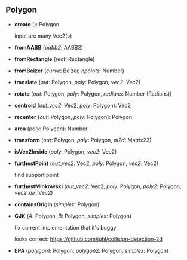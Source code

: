 <a name="Polygon"></a>
## Polygon

<a name="Polygon-create"></a>
* **create** (): Polygon

  input are many Vec2(s)


<a name="Polygon-fromAABB"></a>
* **fromAABB** (*aabb2*: AABB2)

<a name="Polygon-fromRectangle"></a>
* **fromRectangle** (*rect*: Rectangle)

<a name="Polygon-fromBeizer"></a>
* **fromBeizer** (*curve*: Beizer, *npoints*: Number)

<a name="Polygon-translate"></a>
* **translate** (*out*: Polygon, *poly*: Polygon, *vec2*: Vec2)

<a name="Polygon-rotate"></a>
* **rotate** (*out*: Polygon, *poly*: Polygon, *radians*: Number (Radians))

<a name="Polygon-centroid"></a>
* **centroid** (*out_vec2*: Vec2, *poly*: Polygon): Vec2

<a name="Polygon-recenter"></a>
* **recenter** (*out*: Polygon, *poly*: Polygon): Polygon

<a name="Polygon-area"></a>
* **area** (*poly*: Polygon): Number

<a name="Polygon-transform"></a>
* **transform** (*out*: Polygon, *poly*: Polygon, *m2d*: Matrix23)

<a name="Polygon-isVec2Inside"></a>
* **isVec2Inside** (*poly*: Polygon, *vec2*: Vec2)

<a name="Polygon-furthestPoint"></a>
* **furthestPoint** (*out_vec2*: Vec2, *poly*: Polygon, *vec2*: Vec2)

  find support point


<a name="Polygon-furthestMinkowski"></a>
* **furthestMinkowski** (*out_vec2*: Vec2, *poly*: Polygon, *poly2*: Polygon, *vec2_dir*: Vec2)

<a name="Polygon-containsOrigin"></a>
* **containsOrigin** (*simplex*: Polygon)

<a name="Polygon-GJK"></a>
* **GJK** (*A*: Polygon, *B*: Polygon, *simplex*: Polygon)

  fix current implementation that it's buggy

  looks correct: https://github.com/juhl/collision-detection-2d


<a name="Polygon-EPA"></a>
* **EPA** (*polygon1*: Polygon, *polygon2*: Polygon, *simplex*: Polygon)